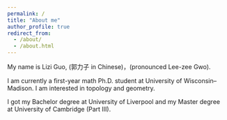```yaml
---
permalink: /
title: "About me"
author_profile: true
redirect_from: 
  - /about/
  - /about.html
---
```

My name is Lizi Guo, (郭力子 in Chinese)，(pronounced Lee-zee Gwo).

I am currently a first-year math Ph.D. student at University of Wisconsin–Madison. I am interested in topology and geometry.

I got my Bachelor degree at University of Liverpool and my Master degree at University of Cambridge (Part III).
